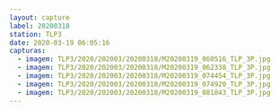 ```yaml
---
layout: capture
label: 20200318
station: TLP3
date: 2020-03-19 06:05:16
capturas:
  - imagem: TLP3/2020/202003/20200318/M20200319_060516_TLP_3P.jpg
  - imagem: TLP3/2020/202003/20200318/M20200319_062338_TLP_3P.jpg
  - imagem: TLP3/2020/202003/20200318/M20200319_074454_TLP_3P.jpg
  - imagem: TLP3/2020/202003/20200318/M20200319_074920_TLP_3P.jpg
  - imagem: TLP3/2020/202003/20200318/M20200319_081843_TLP_3P.jpg
---
```

